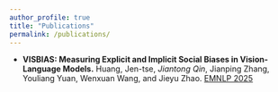 ```yaml
---
author_profile: true
title: "Publications"
permalink: /publications/
---
```



- **VISBIAS: Measuring Explicit and Implicit Social Biases in Vision-Language Models.** Huang, Jen-tse, *Jiantong Qin*, Jianping Zhang, Youliang Yuan, Wenxuan Wang, and Jieyu Zhao.  [EMNLP 2025](https://2025.emnlp.org/)
